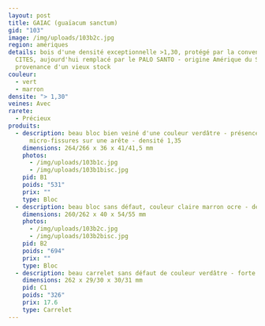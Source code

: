 ```yaml
---
layout: post
title: GAIAC (guaïacum sanctum)
gid: "103"
image: /img/uploads/103b2c.jpg
region: amériques
details: bois d'une densité exceptionnelle >1,30, protégé par la convention de
  CITES, aujourd'hui remplacé par le PALO SANTO - origine Amérique du Sud -
  provenance d'un vieux stock
couleur:
  - vert
  - marron
densite: "> 1,30"
veines: Avec
rarete:
  - Précieux
produits:
  - description: beau bloc bien veiné d'une couleur verdâtre - présence de
      micro-fissures sur une arête - densité 1,35
    dimensions: 264/266 x 36 x 41/41,5 mm
    photos:
      - /img/uploads/103b1c.jpg
      - /img/uploads/103b1bisc.jpg
    pid: B1
    poids: "531"
    prix: ""
    type: Bloc
  - description: beau bloc sans défaut, couleur claire marron ocre - densité 1,22
    dimensions: 260/262 x 40 x 54/55 mm
    photos:
      - /img/uploads/103b2c.jpg
      - /img/uploads/103b2bisc.jpg
    pid: B2
    poids: "694"
    prix: ""
    type: Bloc
  - description: beau carrelet sans défaut de couleur verdâtre - forte densité 1,38
    dimensions: 262 x 29/30 x 30/31 mm
    pid: C1
    poids: "326"
    prix: 17.6
    type: Carrelet
---
```

